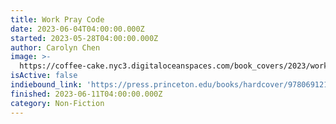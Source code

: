 ```yaml
---
title: Work Pray Code
date: 2023-06-04T04:00:00.000Z
started: 2023-05-28T04:00:00.000Z
author: Carolyn Chen
image: >-
  https://coffee-cake.nyc3.digitaloceanspaces.com/book_covers/2023/work-pray-code.jpeg
isActive: false
indiebound_link: 'https://press.princeton.edu/books/hardcover/9780691219080/work-pray-code'
finished: 2023-06-11T04:00:00.000Z
category: Non-Fiction
---
```


